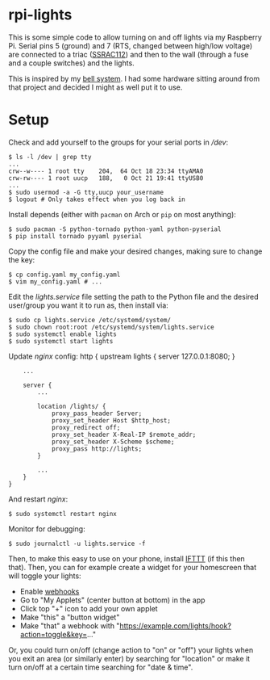rpi-lights
==========

This is some simple code to allow turning on and off lights via my Raspberry
Pi. Serial pins 5 (ground) and 7 (RTS, changed between high/low voltage) are
connected to a triac 
([SSRAC112](https://www.ereshop.com/shop/index.php?main_page=product_info&products_id=198))
and then to the wall (through a fuse and a couple switches) and the lights.

This is inspired by my [bell system](https://floft.net/code/bells/). I had some
hardware sitting around from that project and decided I might as well put it to
use.

# Setup
Check and add yourself to the groups for your serial ports in */dev*:

    $ ls -l /dev | grep tty
    ...
    crw--w---- 1 root tty    204,  64 Oct 18 23:34 ttyAMA0
    crw-rw---- 1 root uucp   188,   0 Oct 21 19:41 ttyUSB0
    ...
    $ sudo usermod -a -G tty,uucp your_username
    $ logout # Only takes effect when you log back in

Install depends (either with `pacman` on Arch or `pip` on most anything):

    $ sudo pacman -S python-tornado python-yaml python-pyserial
    $ pip install tornado pyyaml pyserial

Copy the config file and make your desired changes, making sure to change the key:

    $ cp config.yaml my_config.yaml
    $ vim my_config.yaml # ...

Edit the *lights.service* file setting the path to the Python file and the
desired user/group you want it to run as, then install via:

    $ sudo cp lights.service /etc/systemd/system/
    $ sudo chown root:root /etc/systemd/system/lights.service
    $ sudo systemctl enable lights
    $ sudo systemctl start lights

Update *nginx* config:
    http {
        upstream lights {
            server 127.0.0.1:8080;
        }

        ...

        server {
            ...

            location /lights/ {
                proxy_pass_header Server;
                proxy_set_header Host $http_host;
                proxy_redirect off;
                proxy_set_header X-Real-IP $remote_addr;
                proxy_set_header X-Scheme $scheme;
                proxy_pass http://lights;
            }

            ...
        }
    }

And restart *nginx*:

    $ sudo systemctl restart nginx

Monitor for debugging:

    $ sudo journalctl -u lights.service -f

Then, to make this easy to use on your phone, install
[IFTTT](https://ifttt.com/) (if this then that). Then, you can for example
create a widget for your homescreen that will toggle your lights:

 - Enable [webhooks](https://ifttt.com/maker_webhooks)
 - Go to "My Applets" (center button at bottom) in the app
 - Click top "+" icon to add your own applet
 - Make "this" a "button widget"
 - Make "that" a webhook with "https://example.com/lights/hook?action=toggle&key=..."

Or, you could turn on/off (change action to "on" or "off") your lights when you
exit an area (or similarly enter) by searching for "location" or make it turn
on/off at a certain time searching for "date & time".
